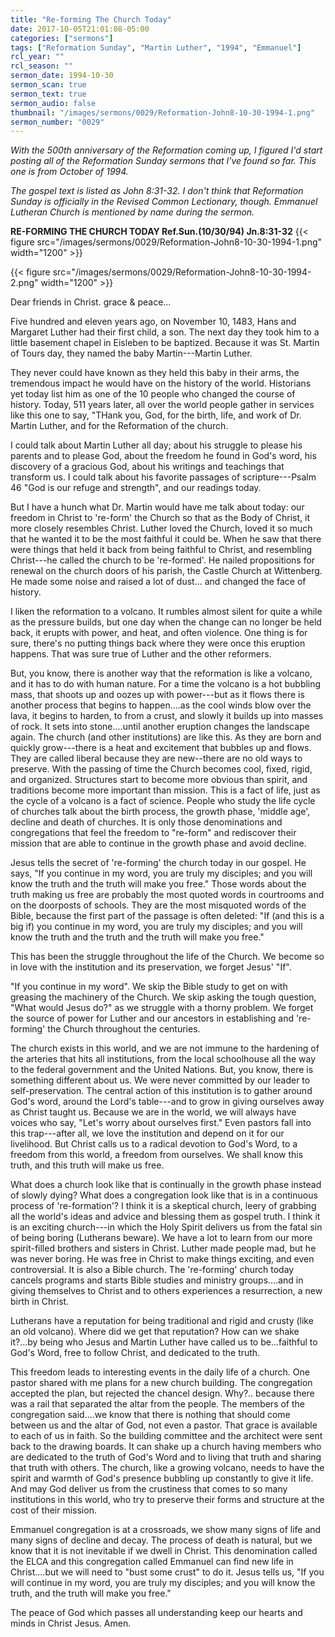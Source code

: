 ```yaml
---
title: "Re-forming The Church Today"
date: 2017-10-05T21:01:08-05:00
categories: ["sermons"]
tags: ["Reformation Sunday", "Martin Luther", "1994", "Emmanuel"]
rcl_year: ""
rcl_season: ""
sermon_date: 1994-10-30
sermon_scan: true
sermon_text: true
sermon_audio: false
thumbnail: "/images/sermons/0029/Reformation-John8-10-30-1994-1.png"
sermon_number: "0029"
---
```

_With the 500th anniversary of the Reformation coming up, I figured I'd start posting all of the Reformation Sunday sermons that I've found so far.  This one is from October of 1994._

<!--more-->

_The gospel text is listed as John 8:31-32. I don't think that Reformation Sunday is officially in the Revised Common Lectionary, though.  Emmanuel Lutheran Church is mentioned by name during the sermon._


**RE-FORMING THE CHURCH TODAY Ref.Sun.(10/30/94) Jn.8:31-32**
{{< figure src="/images/sermons/0029/Reformation-John8-10-30-1994-1.png" width="1200" >}}

{{< figure src="/images/sermons/0029/Reformation-John8-10-30-1994-2.png" width="1200" >}}

Dear friends in Christ. grace & peace...

Five hundred and eleven years ago, on November 10, 1483, Hans and Margaret Luther had their first child, a son. The next day they took him to a little basement chapel in Eisleben to be baptized. Because it was St. Martin of Tours day, they named the baby Martin---Martin Luther.

They never could have known as they held this baby in their arms, the tremendous impact he would have on the history of the world. Historians yet today list him as one of the 10 people who changed the course of history. Today, 511 years later, all over the world people gather in services like this one to say, "THank you, God, for the birth, life, and work of Dr. Martin Luther, and for the Reformation of the church.

I could talk about Martin Luther all day; about his struggle to please his parents and to please God, about the freedom he found in God's word, his discovery of a gracious God, about his writings and teachings that transform us. I could talk about his favorite passages of scripture---Psalm 46 "God is our refuge and strength", and our readings today.

But I have a hunch what Dr. Martin would have me talk about today: our freedom in Christ to 're-form' the Church so that as the Body of Christ, it more closely resembles Christ. Luther loved the Church, loved it so much that he wanted it to be the most faithful it could be. When he saw that there were things that held it back from being faithful to Christ, and resembling Christ---he called the church to be 're-formed'. He nailed propositions for renewal on the church doors of his parish, the Castle Church at Wittenberg. He made some noise and raised a lot of dust... and changed the face of history.

I liken the reformation to a volcano. It rumbles almost silent for quite a while as the pressure builds, but one day when the change can no longer be held back, it erupts with power, and heat, and often violence. One thing is for sure, there's no putting things back where they were once this eruption happens. That was sure true of Luther and the other reformers.

But, you know, there is another way that the reformation is like a volcano, and it has to do with human nature. For a time the volcano is a hot bubbling mass, that shoots up and oozes up with power---but as it flows there is another process that begins to happen....as the cool winds blow over the lava, it begins to harden, to from a crust, and slowly it builds up into masses of rock. It sets into stone....until another eruption changes the landscape again. The church (and other institutions) are like this. As they are born and quickly grow---there is a heat and excitement that bubbles up and flows. They are called liberal because they are new--there are no old ways to preserve. With the passing of time the Church becomes cool, fixed, rigid, and organized. Structures start to become more obvious than spirit, and traditions become more important than mission. This is a fact of life, just as the cycle of a volcano is a fact of science. People who study the life cycle of churches talk about the birth process, the growth phase, 'middle age', decline and death of churches. It is only those denominations and congregations that feel the freedom to "re-form" and rediscover their mission that are able to continue in the growth phase and avoid decline.

Jesus tells the secret of 're-forming' the church today in our gospel. He says, "If you continue in my word, you are truly my disciples; and you will know the truth and the truth will make you free." Those words about the truth making us free are probably the most quoted words in courtrooms and on the doorposts of schools. They are the most misquoted words of the Bible, because the first part of the passage is often deleted: "If (and this is a big if) you continue in my word, you are truly my disciples; and you will know the truth and the truth and the truth will make you free."

This has been the struggle throughout the life of the Church. We become so in love with the institution and its preservation, we forget Jesus' "If".

"If you continue in my word". We skip the Bible study to get on with greasing the machinery of the Church. We skip asking the tough question, "What would Jesus do?" as we struggle with a thorny problem. We forget the source of power for Luther and our ancestors in establishing and 're-forming' the Church throughout the centuries.

The church exists in this world, and we are not immune to the hardening of the arteries that hits all institutions, from the local schoolhouse all the way to the federal government and the United Nations. But, you know, there is something different about us. We were never committed by our leader to self-preservation. The central action of this institution is to gather around God's word, around the Lord's table---and to grow in giving ourselves away as Christ taught us. Because we are in the world, we will always have voices who say, "Let's worry about ourselves first." Even pastors fall into this trap---after all, we love the institution and depend on it for our livelihood. But Christ calls us to a radical devotion to God's Word, to a freedom from this world, a freedom from ourselves. We shall know this truth, and this truth will make us free.

What does a church look like that is continually in the growth phase instead of slowly dying? What does a congregation look like that is in a continuous process of 're-formation'? I think it is a skeptical church, leery of grabbing all the world's ideas and advice and blessing them as gospel truth. I think it is an exciting church---in which the Holy Spirit delivers us from the fatal sin of being boring (Lutherans beware). We have a lot to learn from our more spirit-filled brothers and sisters in Christ. Luther made people mad, but he was never boring. He was free in Christ to make things exciting, and even controversial. It is also a Bible church. The 're-forming' church today cancels programs and starts Bible studies and ministry groups....and in giving themselves to Christ and to others experiences a resurrection, a new birth in Christ.

Lutherans have a reputation for being traditional and rigid and crusty (like an old volcano). Where did we get that reputation? How can we shake it?...by being who Jesus and Martin Luther have called us to be...faithful to God's Word, free to follow Christ, and dedicated to the truth.

This freedom leads to interesting events in the daily life of a church. One pastor shared with me plans for a new church building. The congregation accepted the plan, but rejected the chancel design. Why?.. because there was a rail that separated the altar from the people. The members of the congregation said....we know that there is nothing that should come between us and the altar of God, not even a pastor. That grace is available to each of us in faith. So the building committee and the architect were sent back to the drawing boards. It can shake up a church having members who are dedicated to the truth of God's Word and to living that truth and sharing that truth with others. The church, like a growing volcano, needs to have the spirit and warmth of God's presence bubbling up constantly to give it life. And may God deliver us from the crustiness that comes to so many institutions in this world, who try to preserve their forms and structure at the cost of their mission.

Emmanuel congregation is at a crossroads, we show many signs of life and many signs of decline and decay. The process of death is natural, but we know that it is not inevitable if we dwell in Christ. This denomination called the ELCA and this congregation called Emmanuel can find new life in Christ....but we will need to "bust some crust" to do it. Jesus tells us, "If you will continue in my word, you are truly my disciples; and you will know the truth, and the truth will make you free."

The peace of God which passes all understanding keep our hearts and minds in Christ Jesus. Amen.
